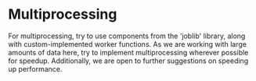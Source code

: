 # Multiprocessing 
For multiprocessing, try to use components from the 'joblib' library, along with custom-implemented worker functions. As we are working with large amounts of data here, try to implement multiprocessing wherever possible for speedup. Additionally, we are open to further suggestions on speeding up performance.
